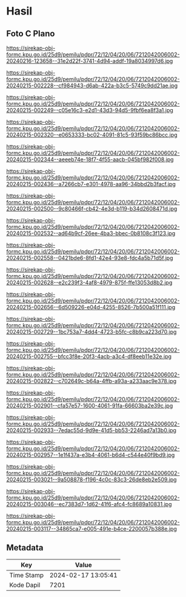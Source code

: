 # Hasil

## Foto C Plano

https://sirekap-obj-formc.kpu.go.id/25d9/pemilu/pdpr/72/12/04/20/06/7212042006002-20240216-123658--31e2d22f-3741-4d94-addf-19a8034997d6.jpg

https://sirekap-obj-formc.kpu.go.id/25d9/pemilu/pdpr/72/12/04/20/06/7212042006002-20240215-002228--cf984943-d6ab-422a-b3c5-5749c9dd21ae.jpg

https://sirekap-obj-formc.kpu.go.id/25d9/pemilu/pdpr/72/12/04/20/06/7212042006002-20240215-002249--c05e16c3-e2d1-43d3-94d5-9fbf6ea8f3a1.jpg

https://sirekap-obj-formc.kpu.go.id/25d9/pemilu/pdpr/72/12/04/20/06/7212042006002-20240215-002320--e0653333-bc02-4091-81c5-93f59bc86bcc.jpg

https://sirekap-obj-formc.kpu.go.id/25d9/pemilu/pdpr/72/12/04/20/06/7212042006002-20240215-002344--aeeeb74e-18f7-4f55-aacb-045bf982f008.jpg

https://sirekap-obj-formc.kpu.go.id/25d9/pemilu/pdpr/72/12/04/20/06/7212042006002-20240215-002436--a7266cb7-e301-4978-aa96-34bbd2b3facf.jpg

https://sirekap-obj-formc.kpu.go.id/25d9/pemilu/pdpr/72/12/04/20/06/7212042006002-20240215-002500--9c80466f-cb42-4e3d-b119-b34d2608471d.jpg

https://sirekap-obj-formc.kpu.go.id/25d9/pemilu/pdpr/72/12/04/20/06/7212042006002-20240215-002532--ad64b9cf-26ee-4ba3-bbec-0b8108c3f123.jpg

https://sirekap-obj-formc.kpu.go.id/25d9/pemilu/pdpr/72/12/04/20/06/7212042006002-20240215-002558--0421bde6-8fd1-42e4-93e8-fdc4a5b71d5f.jpg

https://sirekap-obj-formc.kpu.go.id/25d9/pemilu/pdpr/72/12/04/20/06/7212042006002-20240215-002628--e2c239f3-4af8-4979-875f-ffe13053d8b2.jpg

https://sirekap-obj-formc.kpu.go.id/25d9/pemilu/pdpr/72/12/04/20/06/7212042006002-20240215-002656--6d509226-e04d-4255-8526-7b500a51f111.jpg

https://sirekap-obj-formc.kpu.go.id/25d9/pemilu/pdpr/72/12/04/20/06/7212042006002-20240215-002729--1bc753a7-4dd4-4723-b5fc-c8b9ca223d70.jpg

https://sirekap-obj-formc.kpu.go.id/25d9/pemilu/pdpr/72/12/04/20/06/7212042006002-20240215-002755--bfcc3f8e-20f3-4acb-a3c4-df8eeb11e32e.jpg

https://sirekap-obj-formc.kpu.go.id/25d9/pemilu/pdpr/72/12/04/20/06/7212042006002-20240215-002822--c702649c-b64a-4ffb-a93a-a233aac9e378.jpg

https://sirekap-obj-formc.kpu.go.id/25d9/pemilu/pdpr/72/12/04/20/06/7212042006002-20240215-002901--cfa57e57-1600-4061-91fa-66603ba2e39c.jpg

https://sirekap-obj-formc.kpu.go.id/25d9/pemilu/pdpr/72/12/04/20/06/7212042006002-20240215-002933--7edac55d-9d9e-41d5-bb53-2246ad7a13b0.jpg

https://sirekap-obj-formc.kpu.go.id/25d9/pemilu/pdpr/72/12/04/20/06/7212042006002-20240215-002957--1e1f437a-e3b4-4061-b6d4-c544e40f9bd9.jpg

https://sirekap-obj-formc.kpu.go.id/25d9/pemilu/pdpr/72/12/04/20/06/7212042006002-20240215-003021--9a508878-f196-4c0c-83c3-26de8eb2e509.jpg

https://sirekap-obj-formc.kpu.go.id/25d9/pemilu/pdpr/72/12/04/20/06/7212042006002-20240215-003046--ec7383d7-1d62-41f6-afc4-fc8689a10831.jpg

https://sirekap-obj-formc.kpu.go.id/25d9/pemilu/pdpr/72/12/04/20/06/7212042006002-20240215-003117--34865ca7-e005-491e-b4ce-2200057b388e.jpg


## Metadata

| Key        | Value               |
| ---------- | ------------------- |
| Time Stamp | 2024-02-17 13:05:41 |
| Kode Dapil | 7201                |



